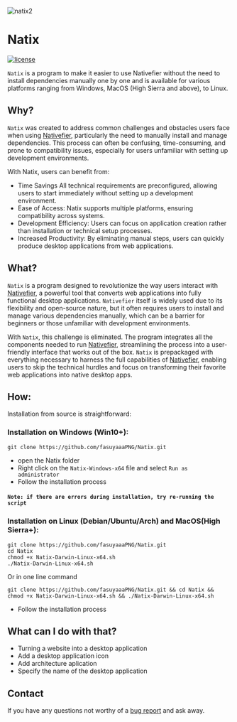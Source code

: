 ![natix2](https://github.com/user-attachments/assets/fbc70d1f-2e9b-4362-b024-d73849d14cb7)
# Natix

[![license](https://img.shields.io/github/license/mashape/apistatus.svg?maxAge=2592000)](https://choosealicense.com/licenses/mit/)

`Natix` is ​​a program to make it easier to use Nativefier without the need to install dependencies manually one by one and is available for various platforms ranging from Windows, MacOS (High Sierra and above), to Linux.
## Why?

`Natix` was created to address common challenges and obstacles users face when using [Nativefier], particularly the need to manually install and manage dependencies. This process can often be confusing, time-consuming, and prone to compatibility issues, especially for users unfamiliar with setting up development environments.

With Natix, users can benefit from:
- Time Savings
   All technical requirements are preconfigured, allowing users to start immediately without setting up a development environment.
- Ease of Access: Natix supports multiple platforms, ensuring compatibility across systems.
- Development Efficiency: Users can focus on application creation rather than installation or technical setup processes.
- Increased Productivity: By eliminating manual steps, users can quickly produce desktop applications from web applications.

## What?

`Natix` is a program designed to revolutionize the way users interact with [Nativefier], a powerful tool that converts web applications into fully functional desktop applications. `Nativefier` itself is widely used due to its flexibility and open-source nature, but it often requires users to install and manage various dependencies manually, which can be a barrier for beginners or those unfamiliar with development environments.

With `Natix`, this challenge is eliminated. The program integrates all the components needed to run [Nativefier], streamlining the process into a user-friendly interface that works out of the box. `Natix` is prepackaged with everything necessary to harness the full capabilities of [Nativefier], enabling users to skip the technical hurdles and focus on transforming their favorite web applications into native desktop apps.

[Nativefier]: https://github.com/nativefier/nativefier

## How:

Installation from source is straightforward:

### Installation on Windows (Win10+):

    git clone https://github.com/fasuyaaaPNG/Natix.git
  - open the Natix folder
  - Right click on the `Natix-Windows-x64` file and select `Run as administrator`
  - Follow the installation process
  #### `Note: if there are errors during installation, try re-running the script`

### Installation on Linux (Debian/Ubuntu/Arch) and MacOS(High Sierra+):

```shell
git clone https://github.com/fasuyaaaPNG/Natix.git
cd Natix
chmod +x Natix-Darwin-Linux-x64.sh
./Natix-Darwin-Linux-x64.sh
```
Or in one line command

    git clone https://github.com/fasuyaaaPNG/Natix.git && cd Natix && chmod +x Natix-Darwin-Linux-x64.sh && ./Natix-Darwin-Linux-x64.sh
    
- Follow the installation process

## What can I do with that?

- Turning a website into a desktop application
- Add a desktop application icon
- Add architecture aplication
- Specify the name of the desktop application

## Contact
If you have any questions not worthy of a [bug report](https://github.com/fasuyaaaPNG/Natix/issues) and ask away.

